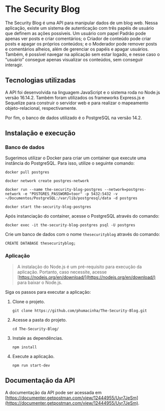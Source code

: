 # The Security Blog

The Security Blog é uma API para manipular dados de um blog web. Nessa aplicação, existe um sistema de autenticação com três papéis de usuário que definem as ações possíveis. Um usuário com papel Padrão pode apenas ver posts e criar comentários; o Criador de conteúdo pode criar posts e apagar os próprios conteúdos; e o Moderador pode remover posts e comentários alheios, além de gerenciar os papéis e apagar usuários. Também, é possível navegar na aplicação sem estar logado, e nesse caso o “usuário” consegue apenas visualizar os conteúdos, sem conseguir interagir.

## Tecnologias utilizadas

A API foi desenvolvida na linguagem JavaScript e o sistema roda no Node.js versão 16.14.2. Também foram utilizados os frameworks Express.js e Sequelize para construir o servidor web e para realizar o mapeamento objeto-relacional, respectivamente.

Por fim, o banco de dados utilizado é o PostgreSQL na versão 14.2.

## Instalação e execução

### Banco de dados

Sugerimos utilizar o Docker para criar um container que execute uma instância do PostgreSQL. Para isso, utilize o seguinte comando:

```console
docker pull postgres

docker network create postgres-network 

docker run --name the-security-blog-postgres --network=postgres-network -e "POSTGRES_PASSWORD=toor" -p 5432:5432 -v ~/Documentos/PostgreSQL:/var/lib/postgresql/data -d postgres

docker start the-security-blog-postgres
```

Após instanciação do container, acesse o PostgreSQL através do comando:

```console
docker exec -it the-security-blog-postgres psql -U postgres
```

Crie um banco de dados com o nome `thesecurityblog` através do comando:

```console
CREATE DATABASE thesecurityblog;
```

### Aplicação

> A instalação do Node.js é um pré-requisito para execução da aplicação. Portanto, caso necessite, acesse [https://nodejs.org/en/download/](https://nodejs.org/en/download/) para baixar o Node.js.

Siga os passos para executar a aplicação:

1. Clone o projeto.

    ```console
    git clone https://github.com/phumacinha/The-Security-Blog.git
    ```

1. Acesse a pasta do projeto.

    ```console
    cd The-Security-Blog/
    ```

1. Instale as dependências.

    ```console
    npm install
    ```

1. Execute a aplicação.

    ```console
    npm run start-dev
    ```

## Documentação da API

A documentação da API pode ser acessada em [https://documenter.getpostman.com/view/12444955/Uyr7JeSm](https://documenter.getpostman.com/view/12444955/Uyr7JeSm).
